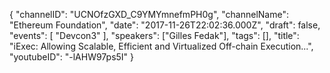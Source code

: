 {
    "channelID": "UCNOfzGXD_C9YMYmnefmPH0g",
    "channelName": "Ethereum Foundation",
    "date": "2017-11-26T22:02:36.000Z",
    "draft": false,
    "events": [
        "Devcon3"
    ],
    "speakers": ["Gilles Fedak"],
    "tags": [],
    "title": "iExec: Allowing Scalable, Efficient and Virtualized Off-chain Execution...",
    "youtubeID": "-lAHW97ps5I"
}
